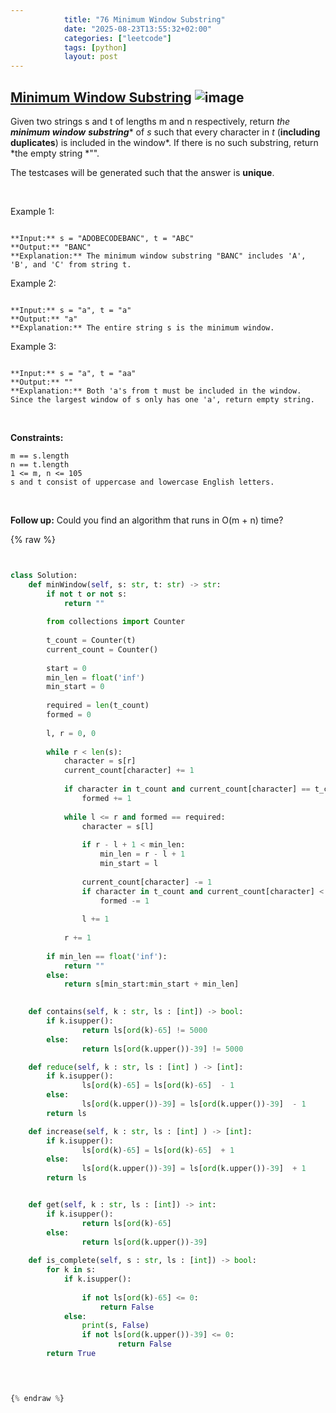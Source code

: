 ```yaml
---
            title: "76 Minimum Window Substring"
            date: "2025-08-23T13:55:32+02:00"
            categories: ["leetcode"]
            tags: [python]
            layout: post
---
```

            
## [Minimum Window Substring](https://leetcode.com/problems/minimum-window-substring) ![image](https://img.shields.io/badge/Difficulty-Hard-red)

Given two strings s and t of lengths m and n respectively, return *the **minimum window*** ***substring**** of *s* such that every character in *t* (**including duplicates**) is included in the window*. If there is no such substring, return *the empty string *"".

The testcases will be generated such that the answer is **unique**.

 

Example 1:

```

**Input:** s = "ADOBECODEBANC", t = "ABC"
**Output:** "BANC"
**Explanation:** The minimum window substring "BANC" includes 'A', 'B', and 'C' from string t.

```

Example 2:

```

**Input:** s = "a", t = "a"
**Output:** "a"
**Explanation:** The entire string s is the minimum window.

```

Example 3:

```

**Input:** s = "a", t = "aa"
**Output:** ""
**Explanation:** Both 'a's from t must be included in the window.
Since the largest window of s only has one 'a', return empty string.

```

 

**Constraints:**

	m == s.length
	n == t.length
	1 <= m, n <= 105
	s and t consist of uppercase and lowercase English letters.

 

**Follow up:** Could you find an algorithm that runs in O(m + n) time?

{% raw %}


```python


class Solution:
    def minWindow(self, s: str, t: str) -> str:
        if not t or not s:
            return ""
        
        from collections import Counter
        
        t_count = Counter(t)
        current_count = Counter()
        
        start = 0
        min_len = float('inf')
        min_start = 0
        
        required = len(t_count)
        formed = 0
        
        l, r = 0, 0
        
        while r < len(s):
            character = s[r]
            current_count[character] += 1
            
            if character in t_count and current_count[character] == t_count[character]:
                formed += 1
            
            while l <= r and formed == required:
                character = s[l]
                
                if r - l + 1 < min_len:
                    min_len = r - l + 1
                    min_start = l
                
                current_count[character] -= 1
                if character in t_count and current_count[character] < t_count[character]:
                    formed -= 1
                
                l += 1
            
            r += 1
        
        if min_len == float('inf'):
            return ""
        else:
            return s[min_start:min_start + min_len]

                                       
    def contains(self, k : str, ls : [int]) -> bool:
        if k.isupper():
                return ls[ord(k)-65] != 5000
        else:
                return ls[ord(k.upper())-39] != 5000

    def reduce(self, k : str, ls : [int] ) -> [int]:
        if k.isupper():
                ls[ord(k)-65] = ls[ord(k)-65]  - 1
        else:
                ls[ord(k.upper())-39] = ls[ord(k.upper())-39]  - 1
        return ls

    def increase(self, k : str, ls : [int] ) -> [int]:
        if k.isupper():
                ls[ord(k)-65] = ls[ord(k)-65]  + 1
        else:
                ls[ord(k.upper())-39] = ls[ord(k.upper())-39]  + 1
        return ls


    def get(self, k : str, ls : [int]) -> int:
        if k.isupper():
                return ls[ord(k)-65]
        else:
                return ls[ord(k.upper())-39]
    
    def is_complete(self, s : str, ls : [int]) -> bool:
        for k in s:
            if k.isupper():
                
                if not ls[ord(k)-65] <= 0:
                    return False
            else:
                print(s, False)
                if not ls[ord(k.upper())-39] <= 0:
                        return False
        return True

        


{% endraw %}
```
